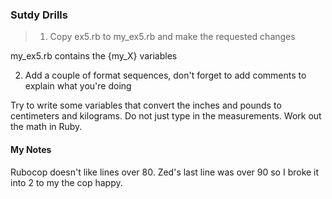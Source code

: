 ### Sutdy Drills

> 1) Copy ex5.rb to my_ex5.rb and make the requested changes

my_ex5.rb contains the {my_X} variables

2) Add a couple of format sequences, don't forget to add comments to 
explain what you're doing



Try to write some variables that convert the inches and pounds to 
centimeters and kilograms. Do not just type in the measurements. 
Work out the math in Ruby.


#### My Notes

Rubocop doesn't like lines over 80. Zed's last line was over 90 so I broke it into 2 to my the cop happy.
